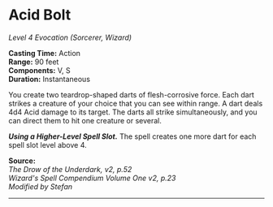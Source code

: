 # Acid Bolt
*Level 4 Evocation (Sorcerer, Wizard)*

**Casting Time:** Action  
**Range:** 90 feet  
**Components:** V, S  
**Duration:** Instantaneous  

You create two teardrop-shaped darts of flesh-corrosive force. Each dart strikes a creature of your choice that you can see within range. A dart deals 4d4 Acid damage to its target. The darts all strike simultaneously, and you can direct them to hit one creature or several.

***Using a Higher-Level Spell Slot.*** The spell creates one more dart for each spell slot level above 4.

**Source:**  
*The Drow of the Underdark, v2, p.52*  
*Wizard's Spell Compendium Volume One v2, p.23*  
*Modified by Stefan*  


---